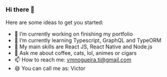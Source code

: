 ### Hi there 👋

Here are some ideas to get you started:

- 🔭 I’m currently working on finishing my portfolio
- 🌱 I’m currently learning Typescript, GraphQL and TypeORM
- 👯 My main skills are React JS, React Native and Node.js
- 💬 Ask me about coffee, cats, lol, animes or cigars
- 📫 How to reach me: vmnogueira.ti@gmail.com
- 😄 You can call me as: Victor 

